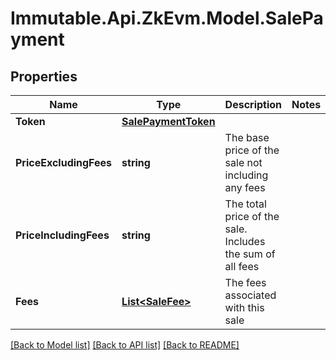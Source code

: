 # Immutable.Api.ZkEvm.Model.SalePayment

## Properties

Name | Type | Description | Notes
------------ | ------------- | ------------- | -------------
**Token** | [**SalePaymentToken**](SalePaymentToken.md) |  | 
**PriceExcludingFees** | **string** | The base price of the sale not including any fees | 
**PriceIncludingFees** | **string** | The total price of the sale. Includes the sum of all fees | 
**Fees** | [**List&lt;SaleFee&gt;**](SaleFee.md) | The fees associated with this sale | 

[[Back to Model list]](../README.md#documentation-for-models) [[Back to API list]](../README.md#documentation-for-api-endpoints) [[Back to README]](../README.md)

